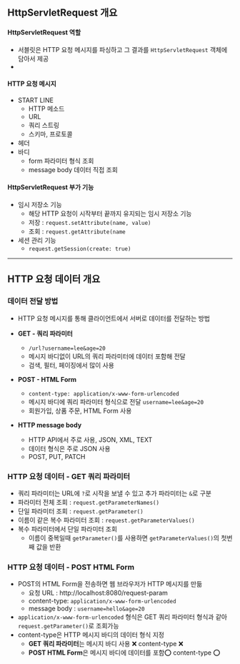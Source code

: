 ## HttpServletRequest 개요
#### HttpServletRequest 역할
- 서블릿은 HTTP 요청 메시지를 파싱하고 그 결과를 `HttpServletRequest` 객체에 담아서 제공
- 
#### HTTP 요청 메시지
- START LINE
  - HTTP 메소드
  - URL
  - 쿼리 스트링
  - 스키마, 프로토콜
- 헤더
- 바디
  - form 파라미터 형식 조회
  - message body 데이터 직접 조회

#### HttpServletRequest 부가 기능
- 임시 저장소 기능
  - 해당 HTTP 요청이 시작부터 끝까지 유지되는 임시 저장소 기능
  - 저장 : `request.setAttribute(name, value)`
  - 조회 : `request.getAttribute(name`
- 세션 관리 기능
  - `request.getSession(create: true)`

--- 

## HTTP 요청 데이터 개요

### 데이터 전달 방법
- HTTP 요청 메시지를 통해 클라이언트에서 서버로 데이터를 전달하는 방법

- **GET - 쿼리 파라미터**
  - `/url?username=lee&age=20`
  - 메시지 바디없이 URL의 쿼리 파라미터에 데이터 포함해 전달
  - 검색, 필터, 페이징에서 많이 사용

- **POST - HTML Form**
  - `content-type: application/x-www-form-urlencoded`
  - 메시지 바디에 쿼리 파라미터 형식으로 전달 `username=lee&age=20`
  - 회원가입, 상품 주문, HTML Form 사용

- **HTTP message body**
  - HTTP API에서 주로 사용, JSON, XML, TEXT
  - 데이터 형식은 주로 JSON 사용
  - POST, PUT, PATCH

### HTTP 요청 데이터 - GET 쿼리 파라미터
- 쿼리 파라미터는 URL에 `?`로 시작을 보낼 수 있고 추가 파라미터는 `&`로 구분
- 파라미터 전체 조회 : `request.getParameterNames()`
- 단일 파라미터 조회 : `request.getParameter()`
- 이름이 같은 복수 파라미터 조회 : `request.getParameterValues()`
- 복수 파라미터에서 단일 파라미터 조회
  - 이름이 중복일때 `getParameter()`를 사용하면 `getParameterValues()`의 첫번째 값을 반환

### HTTP 요청 데이터 - POST HTML Form
- POST의 HTML Form을 전송하면 웹 브라우저가 HTTP 메시지를 만듦
  - 요청 URL : http://localhost:8080/request-param
  - content-type: `application/x-www-form-urlencoded`
  - message body : `username=hello&age=20`
- `application/x-www-form-urlencoded` 형식은 GET 쿼리 파라미터 형식과 같아 `request.getParameter()`로 조회가능
- content-type은 HTTP 메시지 바디의 데이터 형식 지정
  - **GET 쿼리 파라미터**는 메시지 바디 사용 ❌ content-type ❌
  - **POST HTML Form**은 메시지 바디에 데이터를 포함⭕️ content-type ⭕️

